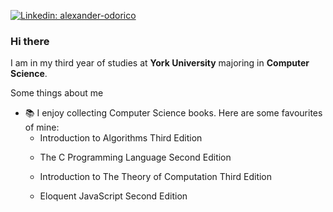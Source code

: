 [![Linkedin: alexander-odorico](https://img.shields.io/badge/-alexander--odorico-blue?style=flat-square&logo=Linkedin&logoColor=white&link=https://www.linkedin.com/in/alexander-odorico/)](https://www.linkedin.com/in/alexander-odorico/)

### Hi there 
I am in my third year of studies at **York University** majoring in **Computer Science**.

Some things about me
- 📚 I enjoy collecting Computer Science books. Here are some favourites of mine:
  - Introduction to Algorithms Third Edition
    > 
  - The C Programming Language Second Edition
    >
  - Introduction to The Theory of Computation Third Edition
    >
  - Eloquent JavaScript Second Edition
    >

<!--
**Alex7D3/Alex7D3** is a ✨ _special_ ✨ repository because its `README.md` (this file) appears on your GitHub profile.

Here are some ideas to get you started:

- 🔭 I’m currently working on ...
- 🌱 I’m currently learning ...
- 👯 I’m looking to collaborate on ...
- 🤔 I’m looking for help with ...
- 💬 Ask me about ...
- 📫 How to reach me: ...
- 😄 Pronouns: ...
- ⚡ Fun fact: ...
-->
